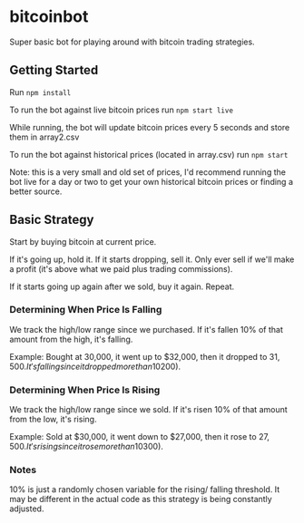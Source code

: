 # bitcoinbot
Super basic bot for playing around with bitcoin trading strategies.

## Getting Started

Run `npm install`

To run the bot against live bitcoin prices run `npm start live`

While running, the bot will update bitcoin prices every 5 seconds and store them in array2.csv

To run the bot against historical prices (located in array.csv) run `npm start`

Note: this is a very small and old set of prices, I'd recommend running the bot live for a day or two to get your own historical bitcoin prices or finding a better source.


## Basic Strategy

Start by buying bitcoin at current price. 

If it's going up, hold it. If it starts dropping, sell it. Only ever sell if we'll make a profit (it's above what we paid plus trading commissions).  

If it starts going up again after we sold, buy it again. Repeat.


### Determining When Price Is Falling

We track the high/low range since we purchased. If it's fallen 10% of that amount from the high, it's falling. 

Example: Bought at 30,000, it went up to $32,000, then it dropped to $31,500. It's falling since it dropped more than 10% of that range ($200).

### Determining When Price Is Rising

We track the high/low range since we sold. If it's risen 10% of that amount from the low, it's rising.

Example: Sold at $30,000, it went down to $27,000, then it rose to $27,500. It's rising since it rose more than 10% of that range ($300).

### Notes

10% is just a randomly chosen variable for the rising/ falling threshold. It may be different in the actual code as this strategy is being constantly adjusted.

